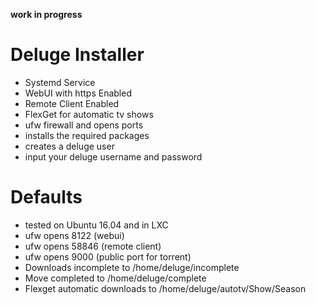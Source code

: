 **work in progress**

# Deluge Installer
* Systemd Service
* WebUI with https Enabled 
* Remote Client Enabled
* FlexGet for automatic tv shows
* ufw firewall and opens ports
* installs the required packages
* creates a deluge user
* input your deluge username and password

# Defaults
* tested on Ubuntu 16.04 and in LXC
* ufw opens 8122 (webui)
* ufw opens 58846 (remote client)
* ufw opens 9000 (public port for torrent)
* Downloads incomplete to /home/deluge/incomplete
* Move completed to /home/deluge/complete
* Flexget automatic downloads to /home/deluge/autotv/Show/Season
